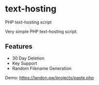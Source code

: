 # text-hosting
PHP text-hosting script

Very simple PHP text-hosting script. 

## Features
* 30 Day Deletion
* Key Support
* Random Filename Generation

Demo: https://landon.pw/projects/paste.php
